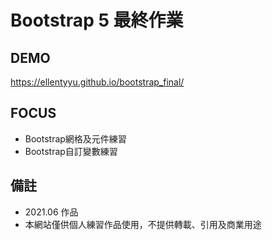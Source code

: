 # Bootstrap 5 最終作業

## DEMO
https://ellentyyu.github.io/bootstrap_final/

## FOCUS
* Bootstrap網格及元件練習
* Bootstrap自訂變數練習

## 備註
* 2021.06 作品
* 本網站僅供個人練習作品使用，不提供轉載、引用及商業用途

